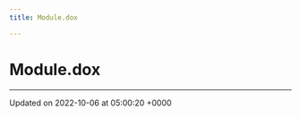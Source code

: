 ```yaml
---
title: Module.dox

---
```


# Module.dox








-------------------------------

Updated on 2022-10-06 at 05:00:20 +0000
